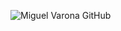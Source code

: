 




 
 

![Miguel Varona GitHub ](https://github-readme-stats.vercel.app/api?username=MigVarona&show_icons=true&theme=radical)



